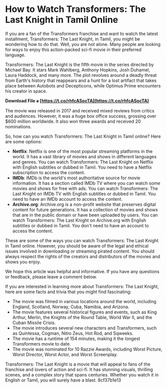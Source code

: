 
 
# How to Watch Transformers: The Last Knight in Tamil Online
 
If you are a fan of the Transformers franchise and want to watch the latest installment, Transformers: The Last Knight, in Tamil, you might be wondering how to do that. Well, you are not alone. Many people are looking for ways to enjoy this action-packed sci-fi movie in their preferred language.
 
Transformers: The Last Knight is the fifth movie in the series directed by Michael Bay. It stars Mark Wahlberg, Anthony Hopkins, Josh Duhamel, Laura Haddock, and many more. The plot revolves around a deadly threat from Earth's history that reappears and a hunt for a lost artifact that takes place between Autobots and Decepticons, while Optimus Prime encounters his creator in space.
 
**Download File ⚹ [https://t.co/rhfcASocTA](https://t.co/rhfcASocTA)**


 
The movie was released in 2017 and received mixed reviews from critics and audiences. However, it was a huge box office success, grossing over $600 million worldwide. It also won three awards and received 20 nominations.
 
So, how can you watch Transformers: The Last Knight in Tamil online? Here are some options:
 
- **Netflix**: Netflix is one of the most popular streaming platforms in the world. It has a vast library of movies and shows in different languages and genres. You can watch Transformers: The Last Knight on Netflix with English subtitles or dubbed in Tamil. You need to have a Netflix subscription to access the content.
- **IMDb**: IMDb is the world's most authoritative source for movie information. It has a section called IMDb TV where you can watch some movies and shows for free with ads. You can watch Transformers: The Last Knight on IMDb TV with English subtitles or dubbed in Tamil. You need to have an IMDb account to access the content.
- **Archive.org**: Archive.org is a non-profit website that preserves digital content for future generations. It has a collection of movies and shows that are in the public domain or have been uploaded by users. You can watch Transformers: The Last Knight on Archive.org with English subtitles or dubbed in Tamil. You don't need to have an account to access the content.

These are some of the ways you can watch Transformers: The Last Knight in Tamil online. However, you should be aware of the legal and ethical issues involved in downloading or streaming pirated content. You should always respect the rights of the creators and distributors of the movies and shows you enjoy.
 
We hope this article was helpful and informative. If you have any questions or feedback, please leave a comment below.
  
If you are interested in learning more about Transformers: The Last Knight, here are some facts and trivia that you might find fascinating:

- The movie was filmed in various locations around the world, including England, Scotland, Norway, Cuba, Namibia, and Arizona.
- The movie features several historical figures and events, such as King Arthur, Merlin, the Knights of the Round Table, World War II, and the Cuban Missile Crisis.
- The movie introduces several new characters and Transformers, such as Quintessa, Cogman, Nitro Zeus, Hot Rod, and Sqweeks.
- The movie has a runtime of 154 minutes, making it the longest Transformers movie to date.
- The movie was nominated for 10 Razzie Awards, including Worst Picture, Worst Director, Worst Actor, and Worst Screenplay.

Transformers: The Last Knight is a movie that will appeal to fans of the franchise and lovers of action and sci-fi. It has stunning visuals, thrilling scenes, and a complex story that spans centuries. Whether you watch it in English or Tamil, you will surely have a blast.
 8cf37b1e13
 
